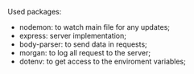 

Used packages:
 - nodemon: to watch main file for any updates;
 - express: server implementation;
 - body-parser: to send data in requests;
 - morgan: to log all request to the server;
 - dotenv: to get access to the enviroment variables;